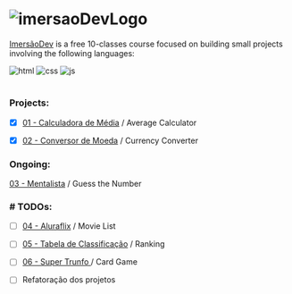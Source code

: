 # ![imersaoDevLogo](https://imersao.dev/assets/img/logo-imersao-dev-desktop.1636535198.svg)

[ImersãoDev](https://imersao.dev/) is a free 10-classes course focused on building small projects involving the following languages:

![html](https://img.shields.io/badge/-HTML-05122A?style=flat&logo=HTML5)
![css](https://img.shields.io/badge/-CSS-05122A?style=flat&logo=CSS3&logoColor=1572B6)
![js](https://img.shields.io/badge/-JavaScript-05122A?style=flat&logo=javascript)
#
### Projects:
- [x] [01 - Calculadora de Média](https://github.com/erika-freitas/imersaoDevAlura/tree/main/01-calculadoraDeMedia) / Average Calculator

- [x] [02 - Conversor de Moeda](https://github.com/erika-freitas/imersaoDevAlura/tree/main/02-conversorDeMoeda) / Currency Converter
### Ongoing:
[03 - Mentalista](https://github.com/erika-freitas/imersaoDevAlura/tree/main/03-mentalista) / Guess the Number

### # TODOs:

- [ ] [04 - Aluraflix](https://github.com/erika-freitas/imersaoDevAlura/tree/main/04-aluraFlix) / Movie List

- [ ] [05 - Tabela de Classificação](https://github.com/erika-freitas/imersaoDevAlura/tree/main/05-tabelaDeClassificacao) / Ranking

- [ ] [06 - Super Trunfo ](https://github.com/erika-freitas/imersaoDevAlura/tree/main/06-superTrunfo) / Card Game

- [ ] Refatoração dos projetos